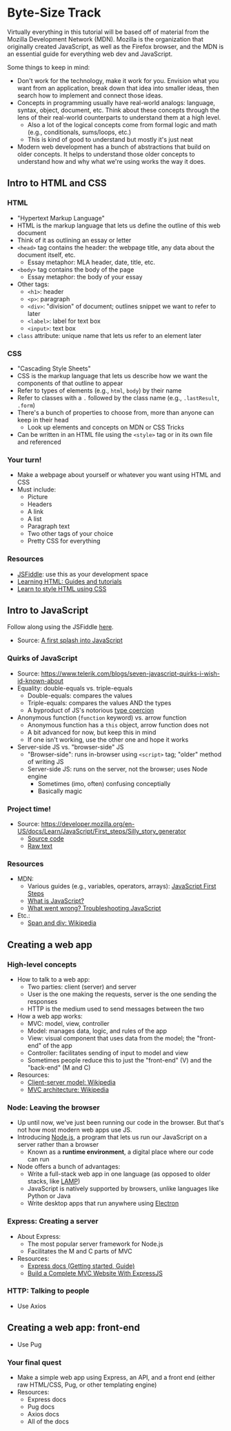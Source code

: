 # Byte-Size Track

Virtually everything in this tutorial will be based off of material from the Mozilla Development Network (MDN). Mozilla is the organization that originally created JavaScript, as well as the Firefox browser, and the MDN is an essential guide for everything web dev and JavaScript.

Some things to keep in mind:

- Don't work for the technology, make it work for you. Envision what you want from an application, break down that idea into smaller ideas, then search how to implement and connect those ideas.
- Concepts in programming usually have real-world analogs: language, syntax, object, document, etc. Think about these concepts through the lens of their real-world counterparts to understand them at a high level.
	- Also a lot of the logical concepts come from formal logic and math (e.g., conditionals, sums/loops, etc.)
	- This is kind of good to understand but mostly it's just neat
- Modern web development has a bunch of abstractions that build on older concepts. It helps to understand those older concepts to understand how and why what we're using works the way it does.

## Intro to HTML and CSS

### HTML

- "Hypertext Markup Language"
- HTML is the markup language that lets us define the outline of this web document
- Think of it as outlining an essay or letter
- `<head>` tag contains the header: the webpage title, any data about the document itself, etc.
	- Essay metaphor: MLA header, date, title, etc.
- `<body>` tag contains the body of the page
	- Essay metaphor: the body of your essay
- Other tags:
	- `<h1>`: header
	- `<p>`: paragraph
	- `<div>`: "division" of document; outlines snippet we want to refer to later
	- `<label>`: label for text box
	- `<input>`: text box
- `class` attribute: unique name that lets us refer to an element later

### CSS

- "Cascading Style Sheets"
- CSS is the markup language that lets us describe how we want the components of that outline to appear
- Refer to types of elements (e.g., `html`, `body`) by their name
- Refer to classes with a `.` followed by the class name (e.g.,  `.lastResult`, `.form`)
- There's a bunch of properties to choose from, more than anyone can keep in their head
	- Look up elements and concepts on MDN or CSS Tricks
- Can be written in an HTML file using the `<style>` tag or in its own file and referenced

### Your turn!

- Make a webpage about yourself or whatever you want using HTML and CSS
- Must include:
	- Picture
	- Headers
	- A link
	- A list
	- Paragraph text
	- Two other tags of your choice
	- Pretty CSS for everything

### Resources

- [JSFiddle](https://jsfiddle.net/): use this as your development space
- [Learning HTML: Guides and tutorials](https://developer.mozilla.org/en-US/docs/Learn/HTML)
- [Learn to style HTML using CSS](https://developer.mozilla.org/en-US/docs/Learn/CSS)

## Intro to JavaScript

Follow along using the JSFiddle [here](https://jsfiddle.net/5pb3xvn8/).

- Source: [A first splash into JavaScript](https://developer.mozilla.org/en-US/docs/Learn/JavaScript/First_steps/A_first_splash)

### Quirks of JavaScript

- Source: https://www.telerik.com/blogs/seven-javascript-quirks-i-wish-id-known-about
- Equality: double-equals vs. triple-equals
	- Double-equals: compares the values
	- Triple-equals: compares the values AND the types
	- A byproduct of JS's notorious [type coercion](https://www.freecodecamp.org/news/js-type-coercion-explained-27ba3d9a2839/)
- Anonymous function (`function` keyword) vs. arrow function
	- Anonymous function has a `this` object, arrow function does not
	- A bit advanced for now, but keep this in mind
	- If one isn't working, use the other one and hope it works
- Server-side JS vs. "browser-side" JS
	- "Browser-side": runs in-browser using `<script>` tag; "older" method of writing JS
	- Server-side JS: runs on the server, not the browser; uses Node engine
		- Sometimes (imo, often) confusing conceptially
		- Basically magic

### Project time!

- Source: https://developer.mozilla.org/en-US/docs/Learn/JavaScript/First_steps/Silly_story_generator
	- [Source code](https://jsfiddle.net/wmb3217r/)
	- [Raw text](https://raw.githubusercontent.com/mdn/learning-area/master/javascript/introduction-to-js-1/assessment-start/raw-text.txt)

### Resources

- MDN:
	- Various guides (e.g., variables, operators, arrays): [JavaScript First Steps](https://developer.mozilla.org/en-US/docs/Learn/JavaScript/First_steps)
	- [What is JavaScript?](https://developer.mozilla.org/en-US/docs/Learn/JavaScript/First_steps/What_is_JavaScript)
	- [What went wrong? Troubleshooting JavaScript](https://developer.mozilla.org/en-US/docs/Learn/JavaScript/First_steps/What_went_wrong)
- Etc.:
	- [Span and div: Wikipedia](https://en.wikipedia.org/wiki/Span_and_div)

## Creating a web app

### High-level concepts

- How to talk to a web app:
	- Two parties: client (server) and server
	- User is the one making the requests, server is the one sending the responses
	- HTTP is the medium used to send messages between the two
- How a web app works:
	- MVC: model, view, controller
	- Model: manages data, logic, and rules of the app
	- View: visual component that uses data from the model; the "front-end" of the app
	- Controller: facilitates sending of input to model and view
	- Sometimes people reduce this to just the "front-end" (V) and the "back-end" (M and C)
- Resources:
	- [Client-server model: Wikipedia](https://en.wikipedia.org/wiki/Client%E2%80%93server_model)
	- [MVC architecture: Wikipedia](https://en.wikipedia.org/wiki/Model%E2%80%93view%E2%80%93controller)

### Node: Leaving the browser

- Up until now, we've just been running our code in the browser. But that's not how most modern web apps use JS.
- Introducing [Node.js](https://en.wikipedia.org/wiki/Node.js), a program that lets us run our JavaScript on a server rather than a browser
	- Known as a **runtime environment**, a digital place where our code can run
- Node offers a bunch of advantages:
	- Write a full-stack web app in one language (as opposed to older stacks, like [LAMP](https://en.wikipedia.org/wiki/LAMP_(software_bundle)))
	- JavaScript is natively supported by browsers, unlike languages like Python or Java
	- Write desktop apps that run anywhere using [Electron](https://en.wikipedia.org/wiki/Electron_(software_framework))

### Express: Creating a server

- About Express:
	- The most popular server framework for Node.js
	- Facilitates the M and C parts of MVC
- Resources:
	- [Express docs (Getting started, Guide)](https://expressjs.com/)
	- [Build a Complete MVC Website With ExpressJS](https://code.tutsplus.com/tutorials/build-a-complete-mvc-website-with-expressjs--net-34168)

### HTTP: Talking to people

- Use Axios

## Creating a web app: front-end

- Use Pug

### Your final quest

- Make a simple web app using Express, an API, and a front end (either raw HTML/CSS, Pug, or other templating engine)
- Resources:
	- Express docs
	- Pug docs
	- Axios docs
	- All of the docs
